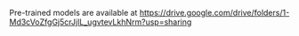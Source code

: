 Pre-trained models are available at https://drive.google.com/drive/folders/1-Md3cVoZfgGj5crJjlL_ugvtevLkhNrm?usp=sharing